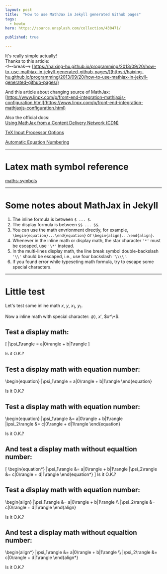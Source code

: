 ```yaml
---
layout: post
title:  "How to use MathJax in Jekyll generated Github pages"
tags:
  - howto
hero: https://source.unsplash.com/collection/430471/

published: true

---
```


It's really simple actually!     
Thanks to this article:  
<!–-break-–> 
[https://haixing-hu.github.io/programming/2013/09/20/how-to-use-mathjax-in-jekyll-generated-github-pages/](https://haixing-hu.github.io/programming/2013/09/20/how-to-use-mathjax-in-jekyll-generated-github-pages/)

And this article about changing source of MathJax:
[https://www.linpx.com/p/front-end-integration-mathjaxjs-configuration.html](https://www.linpx.com/p/front-end-integration-mathjaxjs-configuration.html)

Also the official docs:    
[Using MathJax from a Content Delivery Network (CDN)](https://docs.mathjax.org/en/latest/web/start.html#using-mathjax-from-a-content-delivery-network-cdn)

[TeX Input Processor Options](https://docs.mathjax.org/en/latest/options/input/tex.html)

[Automatic Equation Numbering](http://docs.mathjax.org/en/latest/input/tex/eqnumbers.html)

***************

# Latex math symbol reference

[maths-symbols](../resources/maths-symbols.pdf)

*******************

# Some notes about MathJax in Jekyll

1. The inline formula is between `$ ... $`.
2. The display formula is between `$$ ... $$`.
3. You can use the math envrionment directly, for example, `\begin{equation}...\end{equation}` or `\begin{align}...\end{align}`.
4. Whenever in the inline math or display math, the star character `'*'` must be escaped, use `'\*'` instead.
5. In the multi-lines display math, the line break symbol double-backslash `'\\'` should be escaped, i.e., use four backslash `'\\\\'`.
6. If you found error while typeseting math formula, try to escape some special characters.

*******************

# Little test

Let's test some inline math $x$, $y$, $x_1$, $y_1$.

Now a inline math with special character: $\psi\rangle$, $x'$, $x^\*$.

## Test a display math:

\[
   |\psi_1\rangle = a|0\rangle + b|1\rangle
\]

Is it O.K.?

## Test a display math with equation number:

\begin{equation}
   |\psi_1\rangle = a|0\rangle + b|1\rangle
\end{equation}    

Is it O.K.?

## Test a display math with equation number:

\begin{equation}
  |\psi_1\rangle &= a|0\rangle + b|1\rangle    
  |\psi_2\rangle &= c|0\rangle + d|1\rangle
\end{equation}

Is it O.K.?

## And test a display math without equaltion number:
\[
\begin{equation\*}
  |\psi_1\rangle &= a|0\rangle + b|1\rangle
  |\psi_2\rangle &= c|0\rangle + d|1\rangle
\end{equation\*}
\]
Is it O.K.?

## Test a display math with equation number:

\begin{align}
    |\psi_1\rangle &= a|0\rangle + b|1\rangle \\\\
    |\psi_2\rangle &= c|0\rangle + d|1\rangle
\end{align}

Is it O.K.?

## And test a display math without equaltion number:

\begin{align\*}
    |\psi_1\rangle &= a|0\rangle + b|1\rangle \\\\
    |\psi_2\rangle &= c|0\rangle + d|1\rangle
\end{align\*}

Is it O.K.?

